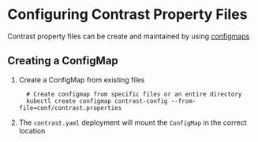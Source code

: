 # Configuring Contrast Property Files

Contrast property files can be create and maintained by using [configmaps](https://kubernetes.io/docs/tasks/configure-pod-container/configure-pod-configmap/)

## Creating a ConfigMap

1. Create a ConfigMap from existing files

         # Create configmap from specific files or an entire directory
         kubectl create configmap contrast-config --from-file=conf/contrast.properties

1. The `contrast.yaml` deployment will mount the `ConfigMap` in the correct location